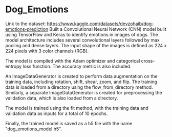 # Dog_Emotions

Link to the dataset: https://www.kaggle.com/datasets/devzohaib/dog-emotions-prediction
Built a Convolutional Neural Network (CNN) model built using TensorFlow and Keras to identify emotions in images of dogs.
The model architecture includes several convolutional layers followed by max pooling and dense layers. 
The input shape of the images is defined as 224 x 224 pixels with 3 color channels (RGB).

The model is compiled with the Adam optimizer and categorical cross-entropy loss function. The accuracy metric is also included.

An ImageDataGenerator is created to perform data augmentation on the training data, including rotation, shift, shear, zoom, and flip. 
The training data is loaded from a directory using the flow_from_directory method. 
Similarly, a separate ImageDataGenerator is created for preprocessing the validation data, which is also loaded from a directory.

The model is trained using the fit method, with the training data and validation data as inputs for a total of 10 epochs.

Finally, the trained model is saved as a h5 file with the name "dog_emotions_model.h5".
